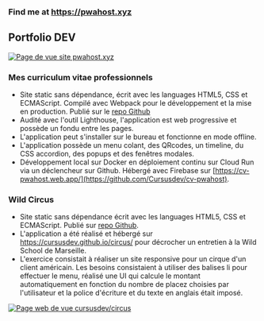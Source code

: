 ### Find me at https://pwahost.xyz

## Portfolio DEV

[![Page de vue site pwahost.xyz](https://cv-pwahost.web.app/img/PerformCV.3ebd18935fcabbe453df1f631d3c4709.png)](https://pwahost.xyz/)

### Mes curriculum vitae professionnels

* Site static sans dépendance, écrit avec les languages HTML5, CSS et ECMAScript. Compilé avec Webpack pour le développement et la mise en production. Publié sur le [repo Github](https://github.com/Cursusdev/cv-pwahost)
* Audité avec l'outil Lighthouse, l'application est web progressive et possède un fondu entre les pages.
* L'application peut s'installer sur le bureau et fonctionne en mode offline.
* L'application possède un menu colant, des QRcodes, un timeline, du CSS accordion, des popups et des fenêtres modales.
* Développement local sur Docker en déploiement continu sur Cloud Run via un déclencheur sur Github. Hébergé avec Firebase sur [https://cv-pwahost.web.app/](https://github.com/Cursusdev/cv-pwahost).

### Wild Circus

* Site static sans dépendance écrit avec les languages HTML5, CSS et ECMAScript. Publié sur [repo Github](https://github.com/Cursusdev/circus).
* L'application a été réalisé et hébergé sur https://cursusdev.github.io/circus/ pour décrocher un entretien à la Wild School de Marseille.
* L'exercice consistait à réaliser un site responsive pour un cirque d'un client américain. Les besoins consistaient à utiliser des balises li pour effectuer le menu, réalisé une UI qui calcule le montant automatiquement en fonction du nombre de placez choisies par l'utilisateur et la police d'écriture et du texte en anglais était imposé.

[![Page web de vue cursusdev/circus](https://cv-pwahost.web.app/img/capture-circus_240x166w.9ab4b7a6a4c37b2b40fc9a0380730a4d.png)](https://cursusdev.github.io/circus/)
